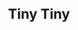 ---
title: 'Tiny Tiny'
altTitle: 'Tiny Tiny'
url: '/cafes/tiny-tiny/'
content:
  abstract: "Casual eatery serving breakfast & brunch, plus coffee & espresso drinks like cortados & cappuccinos."
rating: 4.91
type: 'cafe'
locationId: 'newcastle-upon-tyne'
address: '9, 11 Carliol Square, Newcastle upon Tyne NE1 6UF'
geolocation:
  latitude: 54.97319157332136
  longitude: -1.6084679019617907
amenities:
  - title: 'Speciality Coffee'
    unique: true
  - title: 'Unique Decor'
    unique: true
  - title: 'Catering'
openingsTimes:
  - day: 'Monday'
    from: '8:00'
    to: '19:00'
  - day: 'Tuesday'
    from: '8:00'
    to: '19:00'
  - day: 'Wednesday'
    from: '8:00'
    to: '19:00'
  - day: 'Thursday'
    from: '8:00'
    to: '19:00'
  - day: 'Friday'
    from: '8:00'
    to: '16:00'
  - day: 'Saturday'
    from: '8:00'
    to: '16:00'
  - day: 'Sunday'
    from: '8:00'
    to: '16:00'
contact:
  telephone: "01912615748"
  website: "http://www.tiny-tiny.co.uk/"
images:
  thumbnail: 
    src: '/images/cafes/fallback.jpeg'
    alt: 'Cafe Fallback Image'
  gallery:
    - src: '/images/cafes/fallback.jpeg'
      alt: 'Cafe Fallback Image'
    - src: '/images/cafes/fallback.jpeg'
      alt: 'Cafe Fallback Image'
    - src: '/images/cafes/fallback.jpeg'
      alt: 'Cafe Fallback Image'
    - src: '/images/cafes/fallback.jpeg'
      alt: 'Cafe Fallback Image'
    - src: '/images/cafes/fallback.jpeg'
      alt: 'Cafe Fallback Image'
    - src: '/images/cafes/fallback.jpeg'
      alt: 'Cafe Fallback Image'
    - src: '/images/cafes/fallback.jpeg'
      alt: 'Cafe Fallback Image'
    - src: '/images/cafes/fallback.jpeg'
      alt: 'Cafe Fallback Image'
    - src: '/images/cafes/fallback.jpeg'
      alt: 'Cafe Fallback Image'
    - src: '/images/cafes/fallback.jpeg'
      alt: 'Cafe Fallback Image'
head:
  title: 'Tiny Tiny : Cafés : Explore Cafes and Coffee Blends in Newcastle upon Tyne'
  meta:
    - name: 'keywords'
      content: 'café finder, coffee shop locator, café reviews, café events, café news, speciality coffee, café blog, coffee culture'
    - name: 'robots'
      content: 'index, follow'
    - name: 'author'
      content: 'Chris Prusakiewicz with ChatGPT'
    - name: 'copyright'
      content: '© 2023 The Coffee Detectives'
---